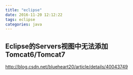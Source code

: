 ```yaml
---
title: "eclipse"
date: 2016-11-20 12:12:22
tags: eclipse
categories: java
---
```


## Eclipse的Servers视图中无法添加Tomcat6/Tomcat7

http://blog.csdn.net/blueheart20/article/details/40043749


